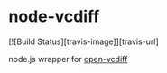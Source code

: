 # node-vcdiff

[![Build Status][travis-image]][travis-url]

node.js wrapper for [open-vcdiff](https://code.google.com/p/open-vcdiff)